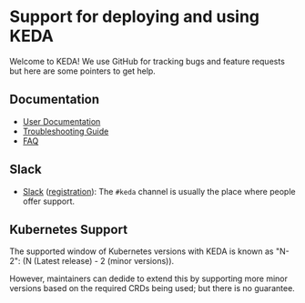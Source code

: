 # Support for deploying and using KEDA

Welcome to KEDA! We use GitHub for tracking bugs and feature requests but here are some pointers to get help.

## Documentation

* [User Documentation](https://keda.sh/)
* [Troubleshooting Guide](https://keda.sh/docs/2.0/troubleshooting/)
* [FAQ](https://keda.sh/docs/latest/faq/)

## Slack

* [Slack](https://kubernetes.slack.com) ([registration](http://slack.k8s.io)):
The `#keda` channel is usually the place where people offer support.

## Kubernetes Support

The supported window of Kubernetes versions with KEDA is known as "N-2": (N (Latest release) - 2 (minor versions)).

However, maintainers can dedide to extend this by supporting more minor versions based on the required CRDs being used; but there is no guarantee.

